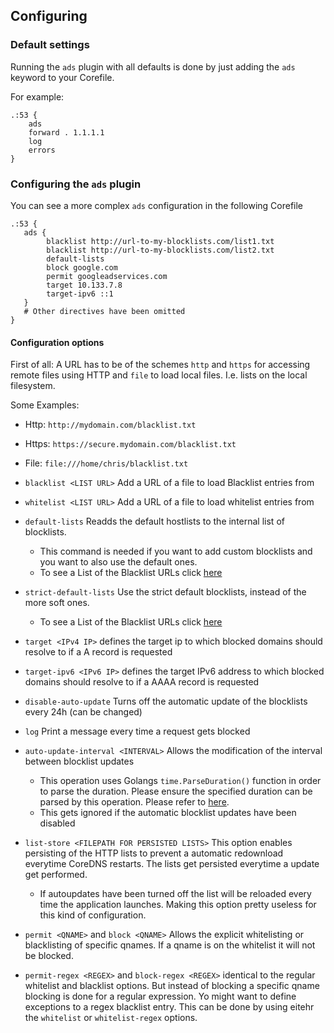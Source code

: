 ## Configuring

### Default settings

Running the `ads` plugin with all defaults is done by just adding the `ads` keyword to your Corefile.

For example:
```
.:53 {
    ads
    forward . 1.1.1.1
    log
    errors
}
```

### Configuring the `ads` plugin

You can see a more complex `ads` configuration in the following Corefile

```
.:53 {
   ads {
        blacklist http://url-to-my-blocklists.com/list1.txt
        blacklist http://url-to-my-blocklists.com/list2.txt
        default-lists
        block google.com
        permit googleadservices.com
        target 10.133.7.8
        target-ipv6 ::1
   }
   # Other directives have been omitted
}
```

#### Configuration options

First of all: A URL has to be of the schemes `http` and `https` for accessing remote files using HTTP and `file` to load local files. I.e. lists on the local filesystem.

Some Examples:
- Http: `http://mydomain.com/blacklist.txt`
- Https: `https://secure.mydomain.com/blacklist.txt`
- File: `file:///home/chris/blacklist.txt`

- `blacklist <LIST URL>` Add a URL of a file to load Blacklist entries from
- `whitelist <LIST URL>` Add a URL of a file to load whitelist entries from
- `default-lists` Readds the default hostlists to the internal list of blocklists.
    - This command is needed if you want to add custom blocklists and you want to also use the default ones.
    - To see a List of the Blacklist URLs click [here](lists.md)
- `strict-default-lists` Use the strict default blocklists, instead of the more soft ones.
    - To see a List of the Blacklist URLs click [here](lists.md)
- `target <IPv4 IP>` defines the target ip to which blocked domains should resolve to if a A record is requested
- `target-ipv6 <IPv6 IP>` defines the target IPv6 address to which blocked domains should resolve to if a AAAA record is requested
- `disable-auto-update` Turns off the automatic update of the blocklists every 24h (can be changed)
- `log` Print a message every time a request gets blocked
- `auto-update-interval <INTERVAL>` Allows the modification of the interval between blocklist updates
    - This operation uses Golangs `time.ParseDuration()` function in order to parse the duration.
    Please ensure the specified duration can be parsed by this operation. Please refer to [here](https://golang.org/pkg/time/#ParseDuration).
    - This gets ignored if the automatic blocklist updates have been disabled
- `list-store <FILEPATH FOR PERSISTED LISTS>` This option enables persisting of the HTTP lists
  to prevent a automatic redownload everytime CoreDNS restarts. The lists get persisted everytime a update get performed.
    - If autoupdates have been turned off the list will be reloaded every time the application launches.
    Making this option pretty useless for this kind of configuration.
- `permit <QNAME>` and `block <QNAME>` Allows the explicit whitelisting or blacklisting of specific qnames. If a qname is on the whitelist it will not be blocked. 
- `permit-regex <REGEX>` and `block-regex <REGEX>` identical to the regular whitelist and blacklist options. But instead of blocking a specific qname blocking is done for a regular expression. Yo might want to define exceptions to a regex blacklist entry. This can be done by using eitehr the `whitelist` or `whitelist-regex` options. 
